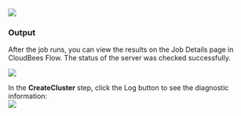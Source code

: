 <br />
<img src="../../plugins/EC-WebLogic/images/CreateCluster/EC-WLSCreateClusterStatus2.png" />

<h3>Output</h3>
<p>After the job runs, you can view the results on the Job Details page in CloudBees Flow. The status of the server was checked successfully.</p>
<img src="../../plugins/EC-WebLogic/images/CreateCluster/EC-WLSCreateClusterStatus3.png" />
<p>In the <b>CreateCluster</b> step, click the Log button to see the diagnostic information:
<br />
<img src="../../plugins/EC-WebLogic/images/CreateCluster/EC-WLSCreateClusterStatus4.png" />
</p>
